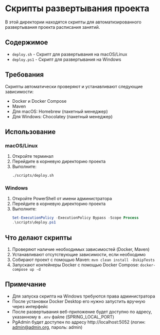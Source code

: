 # Скрипты развертывания проекта

В этой директории находятся скрипты для автоматизированного развертывания проекта расписания занятий.

## Содержимое

- `deploy.sh` - Скрипт для развертывания на macOS/Linux
- `deploy.ps1` - Скрипт для развертывания на Windows

## Требования

Скрипты автоматически проверяют и устанавливают следующие зависимости:

- Docker и Docker Compose
- Maven
- Для macOS: Homebrew (пакетный менеджер)
- Для Windows: Chocolatey (пакетный менеджер)

## Использование

### macOS/Linux

1. Откройте терминал
2. Перейдите в корневую директорию проекта
3. Выполните:
   ```bash
   ./scripts/deploy.sh
   ```

### Windows

1. Откройте PowerShell от имени администратора
2. Перейдите в корневую директорию проекта
3. Выполните:
   ```powershell
   Set-ExecutionPolicy -ExecutionPolicy Bypass -Scope Process
   .\scripts\deploy.ps1
   ```

## Что делают скрипты

1. Проверяют наличие необходимых зависимостей (Docker, Maven)
2. Устанавливают отсутствующие зависимости, если необходимо
3. Собирают проект с помощью Maven: `mvn clean install -DskipTests`
4. Запускают контейнеры Docker с помощью Docker Compose: `docker-compose up -d`

## Примечание

- Для запуска скрипта на Windows требуются права администратора
- После установки Docker Desktop его нужно запустить вручную через интерфейс
- После развертывания веб-приложение будет доступно по адресу, указанному в `.env` файле (SPRING_LOCAL_PORT)
- PgAdmin будет доступен по адресу http://localhost:5052 (логин: admin@admin.org, пароль: admin)
